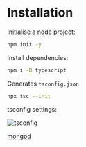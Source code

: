 # Installation

Initialise a node project:

```bash
npm init -y
```

Install dependencies:

```bash
npm i -D typescript
```

Generates `tsconfig.json`

```bash
npx tsc --init
```

tsconfig settings:

![tsconfig](/Users/forthy/Documents/GitHub/typescrpt-fp-training/guides/imgs/tsconfig.png)

[mongod](https://github.com/exqir/mongad#readme)


